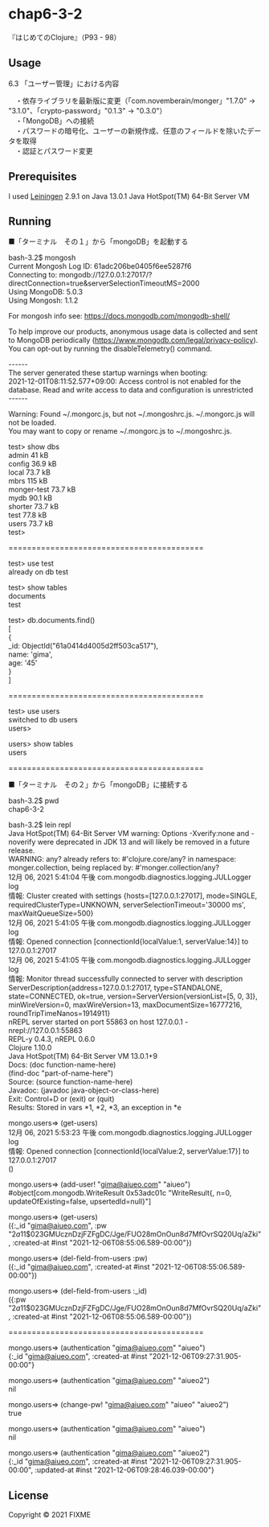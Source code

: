 # chap6-3-2

『はじめてのClojure』（P93 - 98）

## Usage

6.3 「ユーザー管理」における内容<br>

　・依存ライブラリを最新版に変更（「com.novemberain/monger」"1.7.0" -> "3.1.0"、「crypto-password」"0.1.3" -> "0.3.0"）<br>
　・「MongoDB」への接続<br>
　・パスワードの暗号化、ユーザーの新規作成、任意のフィールドを除いたデータを取得<br>
　・認証とパスワード変更<br>


## Prerequisites

I used [Leiningen][1] 2.9.1 on Java 13.0.1 Java HotSpot(TM) 64-Bit Server VM<br>

[1]: https://github.com/technomancy/leiningen<br>


## Running

■「ターミナル　その１」から「mongoDB」を起動する

bash-3.2$ mongosh<br>
Current Mongosh Log ID:	61adc206be0405f6ee5287f6<br>
Connecting to:		mongodb://127.0.0.1:27017/?directConnection=true&serverSelectionTimeoutMS=2000<br>
Using MongoDB:		5.0.3<br>
Using Mongosh:		1.1.2<br>

For mongosh info see: https://docs.mongodb.com/mongodb-shell/<br>


To help improve our products, anonymous usage data is collected and sent to MongoDB periodically (https://www.mongodb.com/legal/privacy-policy).<br>
You can opt-out by running the disableTelemetry() command.<br>

------<br>
   The server generated these startup warnings when booting:<br>
   2021-12-01T08:11:52.577+09:00: Access control is not enabled for the database. Read and write access to data and configuration is unrestricted<br>
------<br>

Warning: Found ~/.mongorc.js, but not ~/.mongoshrc.js. ~/.mongorc.js will not be loaded.<br>
  You may want to copy or rename ~/.mongorc.js to ~/.mongoshrc.js.<br>


test> show dbs<br>
admin          41 kB<br>
config       36.9 kB<br>
local        73.7 kB<br>
mbrs          115 kB<br>
monger-test  73.7 kB<br>
mydb         90.1 kB<br>
shorter      73.7 kB<br>
test         77.8 kB<br>
users        73.7 kB<br>
test><br>

==========================================<br>

test> use test<br>
already on db test<br>

test> show tables<br>
documents<br>
test<br>

test> db.documents.find()<br>
[<br>
  {<br>
    _id: ObjectId("61a0414d4005d2ff503ca517"),<br>
    name: 'gima',<br>
    age: '45'<br>
  }<br>
]<br>

==========================================<br>

test> use users<br>
switched to db users<br>
users><br>

users> show tables<br>
users<br>

==========================================<br>


■「ターミナル　その２」から「mongoDB」に接続する<br>

bash-3.2$ pwd<br>
chap6-3-2<br>

bash-3.2$ lein repl<br>
Java HotSpot(TM) 64-Bit Server VM warning: Options -Xverify:none and -noverify were deprecated in JDK 13 and will likely be removed in a future release.<br>
WARNING: any? already refers to: #'clojure.core/any? in namespace: monger.collection, being replaced by: #'monger.collection/any?<br>
12月 06, 2021 5:41:04 午後 com.mongodb.diagnostics.logging.JULLogger log<br>
情報: Cluster created with settings {hosts=[127.0.0.1:27017], mode=SINGLE, requiredClusterType=UNKNOWN, serverSelectionTimeout='30000 ms', maxWaitQueueSize=500}<br>
12月 06, 2021 5:41:05 午後 com.mongodb.diagnostics.logging.JULLogger log<br>
情報: Opened connection [connectionId{localValue:1, serverValue:14}] to 127.0.0.1:27017<br>
12月 06, 2021 5:41:05 午後 com.mongodb.diagnostics.logging.JULLogger log<br>
情報: Monitor thread successfully connected to server with description ServerDescription{address=127.0.0.1:27017, type=STANDALONE, state=CONNECTED, ok=true, version=ServerVersion{versionList=[5, 0, 3]}, minWireVersion=0, maxWireVersion=13, maxDocumentSize=16777216, roundTripTimeNanos=1914911}<br>
nREPL server started on port 55863 on host 127.0.0.1 - nrepl://127.0.0.1:55863<br>
REPL-y 0.4.3, nREPL 0.6.0<br>
Clojure 1.10.0<br>
Java HotSpot(TM) 64-Bit Server VM 13.0.1+9<br>
    Docs: (doc function-name-here)<br>
          (find-doc "part-of-name-here")<br>
  Source: (source function-name-here)<br>
 Javadoc: (javadoc java-object-or-class-here)<br>
    Exit: Control+D or (exit) or (quit)<br>
 Results: Stored in vars *1, *2, *3, an exception in *e<br>

mongo.users=> (get-users)<br>
12月 06, 2021 5:53:23 午後 com.mongodb.diagnostics.logging.JULLogger log<br>
情報: Opened connection [connectionId{localValue:2, serverValue:17}] to 127.0.0.1:27017<br>
()<br>

mongo.users=> (add-user! "gima@aiueo.com" "aiueo")<br>
#object[com.mongodb.WriteResult 0x53adc01c "WriteResult{, n=0, updateOfExisting=false, upsertedId=null}"]<br>

mongo.users=> (get-users)<br>
({:_id "gima@aiueo.com", :pw "$2a$11$023GMUcznDzjFZFgDC/Jge/FUO28mOnOun8d7MfOvrSQ20Uq/aZki", :created-at #inst "2021-12-06T08:55:06.589-00:00"})<br>

mongo.users=> (del-field-from-users :pw)<br>
({:_id "gima@aiueo.com", :created-at #inst "2021-12-06T08:55:06.589-00:00"})<br>

mongo.users=> (del-field-from-users :_id)<br>
({:pw "$2a$11$023GMUcznDzjFZFgDC/Jge/FUO28mOnOun8d7MfOvrSQ20Uq/aZki", :created-at #inst "2021-12-06T08:55:06.589-00:00"})<br>


==========================================<br>

mongo.users=> (authentication "gima@aiueo.com" "aiueo")<br>
{:_id "gima@aiueo.com", :created-at #inst "2021-12-06T09:27:31.905-00:00"}<br>

mongo.users=> (authentication "gima@aiueo.com" "aiueo2")<br>
nil<br>

mongo.users=> (change-pw! "gima@aiueo.com" "aiueo" "aiueo2")<br>
true<br>

mongo.users=> (authentication "gima@aiueo.com" "aiueo")<br>
nil<br>

mongo.users=> (authentication "gima@aiueo.com" "aiueo2")<br>
{:_id "gima@aiueo.com", :created-at #inst "2021-12-06T09:27:31.905-00:00", :updated-at #inst "2021-12-06T09:28:46.039-00:00"}<br>


## License

Copyright © 2021 FIXME
